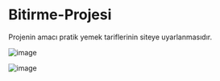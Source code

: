 # Bitirme-Projesi

Projenin amacı pratik yemek tariflerinin siteye uyarlanmasıdır.

![image](https://user-images.githubusercontent.com/124430903/224507056-d2463fce-0689-4fd4-b2a2-11cd4f641bf7.png)

![image](https://user-images.githubusercontent.com/124430903/224507072-d1056a6a-c0a0-4fba-970f-f91d1c9c800a.png)
